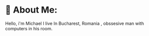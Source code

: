 # 💫 About Me:
Hello, i'm Michael I live In Bucharest, Romania , obssesive man with computers in his room.
